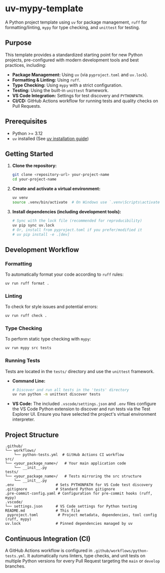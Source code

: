# uv-mypy-template

A Python project template using `uv` for package management, `ruff` for formatting/linting, `mypy` for type checking, and `unittest` for testing.

## Purpose

This template provides a standardized starting point for new Python projects, pre-configured with modern development tools and best practices, including:

*   **Package Management:** Using `uv` (via `pyproject.toml` and `uv.lock`).
*   **Formatting & Linting:** Using `ruff`.
*   **Type Checking:** Using `mypy` with a strict configuration.
*   **Testing:** Using the built-in `unittest` framework.
*   **VS Code Integration:** Settings for test discovery and `PYTHONPATH`.
*   **CI/CD:** GitHub Actions workflow for running tests and quality checks on Pull Requests.

## Prerequisites

*   Python >= 3.12
*   `uv` installed (See [uv installation guide](https://github.com/astral-sh/uv#installation))

## Getting Started

1.  **Clone the repository:**
    ```bash
    git clone <repository-url> your-project-name
    cd your-project-name
    ```

2.  **Create and activate a virtual environment:**
    ```bash
    uv venv
    source .venv/bin/activate  # On Windows use `.venv\Scripts\activate`
    ```

3.  **Install dependencies (including development tools):**
    ```bash
    # Sync with the lock file (recommended for reproducibility)
    uv pip sync uv.lock
    # Or, install from pyproject.toml if you prefer/modified it
    # uv pip install -e .[dev]
    ```

## Development Workflow

### Formatting

To automatically format your code according to `ruff` rules:

```bash
uv run ruff format .
```

### Linting

To check for style issues and potential errors:

```bash
uv run ruff check .
```

### Type Checking

To perform static type checking with `mypy`:

```bash
uv run mypy src tests
```

### Running Tests

Tests are located in the `tests/` directory and use the `unittest` framework.

*   **Command Line:**
    ```bash
    # Discover and run all tests in the 'tests' directory
    uv run python -m unittest discover tests
    ```
*   **VS Code:** The included `.vscode/settings.json` and `.env` files configure the VS Code Python extension to discover and run tests via the Test Explorer UI. Ensure you have selected the project's virtual environment interpreter.

## Project Structure

```
.github/
└── workflows/
    └── python-tests.yml  # GitHub Actions CI workflow
src/
└── <your_package_name>/   # Your main application code
    └── __init__.py
tests/
└── <your_package_name>/   # Tests mirroring the src structure
    └── __init__.py
.env                   # Sets PYTHONPATH for VS Code test discovery
.gitignore             # Standard Python gitignore
.pre-commit-config.yaml # Configuration for pre-commit hooks (ruff, mypy)
.vscode/
└── settings.json      # VS Code settings for Python testing
README.md              # This file
 pyproject.toml         # Project metadata, dependencies, tool config (ruff, mypy)
uv.lock                # Pinned dependencies managed by uv
```

## Continuous Integration (CI)

A GitHub Actions workflow is configured in `.github/workflows/python-tests.yml`. It automatically runs linters, type checks, and unit tests on multiple Python versions for every Pull Request targeting the `main` or `develop` branches.
